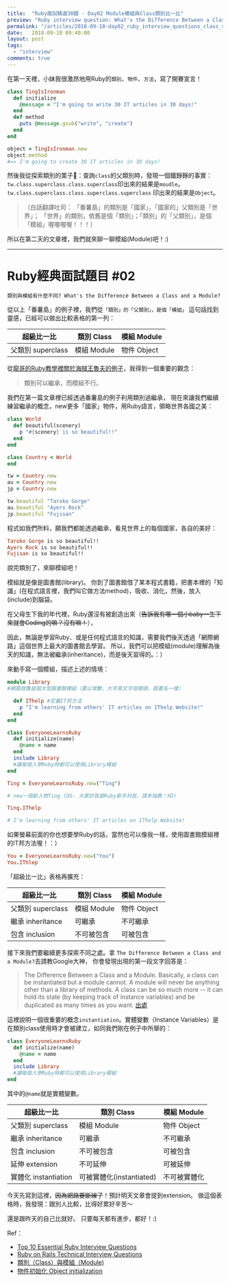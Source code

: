 ```yaml
---
title:  "Ruby面試精選30題 - Day02 Module模組與Class類別比一比"
preview: "Ruby interview question: What's the Difference Between a Class and a Module?"
permalink: "/articles/2018-09-10-day02_ruby_interview_questions_class_vs_module"
date:   2018-09-10 09:40:00
layout: post
tags: 
  - "interview"
comments: true
---
```


在第一天裡，小妹我很激昂地用Ruby的`類別`、`物件`、`方法`，寫了開賽宣言！

<!-- more -->

```ruby
class TingIsIronman
  def initialize
    @message = "I'm going to write 30 IT articles in 30 days!"
  end
  def method
    puts @message.gsub("write", "create")
  end
end

object = TingIsIronman.new
object.method
#=> I'm going to create 30 IT articles in 30 days!
```

然後我從探索類別的栗子🌰：查詢`class`的父類別時，發現一個鐵錚錚的事實：`tw.class.superclass.class.superclass`印出來的結果是`moudle`。`tw.class.superclass.class.superclass.superclass` 印出來的結果是`Object`。

>（白話翻譯吐司：
>「番薯島」的類別是「國家」，「國家的」父類別是「世界」；
>「世界」的類別，依舊是個「類別」；「類別」的「父類別」，是個「模組」喔喔喔喔！！！）

所以在第二天的文章裡，我們就來聊一聊模組(Module)吧！:)

---

# Ruby經典面試題目 #02

`類別與模組有什麼不同? What's the Difference Between a Class and a Module?`

從以上「番薯島」的例子裡，我們從`「類別」的「父類別」，是個「模組」` 這句話找到靈感，已經可以做出比較表格的第一列：

超級比一比 | 類別 Class | 模組 Module
------------- | ------------- | -------------
父類別 superclass  | 模組 Module  | 物件 Object

從[龍哥的Ruby教學裡關於海賊王魯夫的例子](https://railsbook.tw/chapters/08-ruby-basic-4.html)，我得到一個重要的觀念：

> 類別可以繼承，而模組不行。

我們在第一篇文章裡已經透過番薯島的例子利用類別過繼承，
現在來讓我們繼續練習繼承的概念，new更多「國家」物件，用Ruby語言，領略世界各國之美：

```ruby
class World
  def beautiful(scenery)
    p "#{scenery} is so beautiful!!"
  end
end

class Country < World
end

tw = Country.new
au = Country.new
jp = Country.new

tw.beautiful "Taroko Gorge"
au.beautiful "Ayers Rock"
jp.beautiful "Fujisan"

```

程式如我們所料，願我們都能透過繼承，看見世界上的每個國家，各自的美好：

```ruby
Taroko Gorge is so beautiful!!
Ayers Rock is so beautiful!!
Fujisan is so beautiful!!
```

說完類別了，來聊模組吧！

模組就是像是圖書館(library)。
你到了圖書館借了某本程式書籍，把書本裡的「知識」(在程式語言裡，我們叫它做方法method)，吸收、消化，然後，放入(include)到腦袋。

在父母生下我的年代裡，Ruby還沒有被創造出來（~~告訴我有哪一個小baby一生下來就會Coding的嘛？沒有嘛！~~），

因此，無論是學習Ruby、或是任何程式語言的知識，需要我們後天透過「網際網路」這個世界上最大的圖書館去學習。
所以，我們可以把模組(module)理解為後天的知識，無法被繼承(inheritance)，而是後天習得的。：）

來動手寫一個模組，描述上述的情境：

```ruby
module Library
#網路就像是個大型圖書館模組（要以常數，大字英文字母開頭，跟書名一樣）

  def IThelp #定義IT邦方法
    p "I'm learning from others' IT articles on IThelp Website!"
  end
end

class EveryoneLearnsRuby
  def initialize(name)
    @name = name
  end
  include Library
  #讓每個人學Ruby時都可以使用Library模組
end

Ting = EveryoneLearnsRuby.new("Ting")

# new一個新人物Ting (OS: 大家好我是Ruby新手村民，請多指教！XD)

Ting.IThelp

# I'm learning from others' IT articles on IThelp Website!

```

如果螢幕前面的你也想要學Ruby的話，當然也可以像我一樣，使用圖書館模組裡的IT邦方法喔！：）

```ruby
You = EveryoneLearnsRuby.new("You")
You.IThlep
```

「超級比一比」表格再擴充：

超級比一比 | 類別 Class | 模組 Module
------------- | ------------- | -------------
父類別 superclass  | 模組 Module  | 物件 Object
繼承 inheritance  | 可繼承  | 不可繼承
包含 inclusion  | 不可被包含  | 可被包含

接下來我們要繼續更多探索不同之處。拿 `The Difference Between a Class and a Module?`去請教Google大神，
你會發現出現的第一段文字回答是：

> The Difference Between a Class and a Module. Basically, a class can be instantiated but a module cannot. A module will never be anything other than a library of methods. A class can be so much more -- it can hold its state (by keeping track of instance variables) and be duplicated as many times as you want. [出處](https://www.vikingcodeschool.com/professional-development-with-ruby/classes-vs-modules)

這裡說明一個很重要的概念`instantiation`。實體變數（Instance Variables）是在類別class使用時才會被建立，如同我們剛在例子中所舉的：

```ruby
class EveryoneLearnsRuby
  def initialize(name)
    @name = name
  end
  include Library
  #讓每個人學Ruby時都可以使用Library模組
end
```

其中的`@name`就是實體變數。

超級比一比 | 類別 Class | 模組 Module
------------- | ------------- | -------------
父類別 superclass  | 模組 Module  | 物件 Object
繼承 inheritance  | 可繼承  | 不可繼承
包含 inclusion  | 不可被包含  | 可被包含
延伸 extension  | 不可延伸  | 可被延伸
實體化 instantiation  | 可被實體化(instantiated)  | 不可被實體化

今天先寫到這裡，~~因為網路要斷線了~~！預計明天文章會提到extension。
做這個表格時，我發現：跟別人比較，比得好累好辛苦～

還是跟昨天的自己比就好。
只要每天都有進步，都好！:)

Ref：

* [Top 10 Essential Ruby Interview Questions](https://blog.bater.gq/ruby/2018/02/02/top-10-essential-ruby-interview-questions.html)
* [Ruby on Rails Technical Interview Questions](https://github.com/timurcatakli/ruby-on-rails-interview-questions-answers)
* [類別（Class）與模組（Module)](https://railsbook.tw/chapters/08-ruby-basic-4.html)
* [物件初始化 Object initialization](https://guides.ruby.tw/ruby/objinitialization.html)
